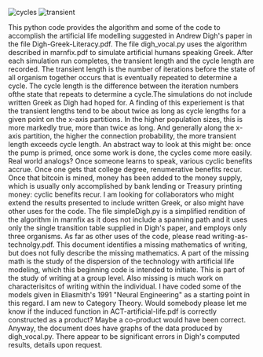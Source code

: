 ![cycles](https://user-images.githubusercontent.com/24655619/122244785-261ed000-ce93-11eb-9d33-7ec9e77d8174.png)
![transient](https://user-images.githubusercontent.com/24655619/122244809-2c14b100-ce93-11eb-84b7-81cc86f0b7ec.png)

This python code provides the algorithm and some of the code to accomplish the artificial
life modelling suggested in Andrew Digh's paper in the file Digh-Greek-Literacy.pdf. The file
digh_vocal.py uses the algorithm described in marnfix.pdf to simulate artificial humans
speaking Greek. After each simulation run completes, the transient length and the cycle length
are recorded. The transient length is the number of iterations before the state of all organism
together occurs that is eventually repeated to determine a cycle. The cycle length is the difference 
between the iteration numbers ofthe state that repeats to determine a cycle.The simulations do not 
include written Greek as Digh had hoped for.
 A finding of this experiement is that the transient lengths tend to be about twice as long
as cycle lengths for a given point on the x-axis partitions. In the higher population sizes, this is more
markedly true, more than twice as long. And generally along the x-axis partition, the higher the
connection probability, the more transient length exceeds cycle length. An abstract way to look
at this might be: once the pump is primed, once some work is done, the cycles come more easily.
   Real world analogs? Once someone learns to speak, various cyclic benefits accrue. Once one gets
that college degree, renumerative benefits recur. Once that bitcoin is mined, money has been added
to the money supply, which is usually only accomplished by bank lending or Treasury printing money:
cyclic benefits recur.
   I am looking for collaborators who might extend the results presented to include written Greek,
or also might have other uses for the code. The file simpleDigh.py is a simplified rendition
of the algorithm in marnfix as it does not include a spanning path and it uses only the single
transition table supplied in Digh's paper, and employs only three organisms.
As far as other uses of the code, please read writing-as-technolgy.pdf. This document 
identifies a missing mathematics of writing, but does not fully describe the missing
mathematics. A part of the missing math is the study of the dispersion of the technology 
with artificial life modeling, which this beginning code is intended to initiate.
This is part of the study of writing at a group level. Also missing is much work on characterisitcs
of writing within the individual. I have coded some of the models given in Eliasmith's 1991
"Neural Engineering" as a starting point in this regard.
   I am new to Category Theory. Would somebody please let me know if the induced function
in ACT-artificial-life.pdf is correctly constructed as a product? Maybe a co-product would have
been correct. Anyway, the document does have graphs of the data produced by digh_vocal.py.
   There appear to be significant errors in Digh's computed results, details upon request.

